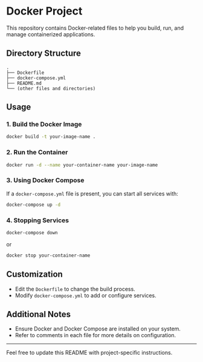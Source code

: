# Docker Project

This repository contains Docker-related files to help you build, run, and manage containerized applications.

## Directory Structure

```
.
├── Dockerfile
├── docker-compose.yml
├── README.md
└── (other files and directories)
```

## Usage

### 1. Build the Docker Image

```sh
docker build -t your-image-name .
```

### 2. Run the Container

```sh
docker run -d --name your-container-name your-image-name
```

### 3. Using Docker Compose

If a `docker-compose.yml` file is present, you can start all services with:

```sh
docker-compose up -d
```

### 4. Stopping Services

```sh
docker-compose down
```
or
```sh
docker stop your-container-name
```

## Customization

- Edit the `Dockerfile` to change the build process.
- Modify `docker-compose.yml` to add or configure services.

## Additional Notes

- Ensure Docker and Docker Compose are installed on your system.
- Refer to comments in each file for more details on configuration.

---
Feel free to update this README with project-specific instructions.